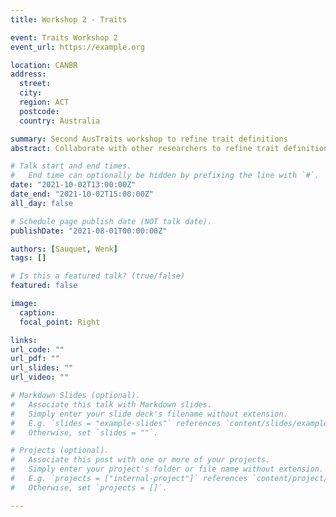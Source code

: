 ```yaml
---
title: Workshop 2 - Traits

event: Traits Workshop 2
event_url: https://example.org

location: CANBR
address:
  street:
  city:
  region: ACT
  postcode:
  country: Australia

summary: Second AusTraits workshop to refine trait definitions
abstract: Collaborate with other researchers to refine trait definitions

# Talk start and end times.
#   End time can optionally be hidden by prefixing the line with `#`.
date: "2021-10-02T13:00:00Z"
date_end: "2021-10-02T15:00:00Z"
all_day: false

# Schedule page publish date (NOT talk date).
publishDate: "2021-08-01T00:00:00Z"

authors: [Sauquet, Wenk]
tags: []

# Is this a featured talk? (true/false)
featured: false

image:
  caption:
  focal_point: Right

links:
url_code: ""
url_pdf: ""
url_slides: ""
url_video: ""

# Markdown Slides (optional).
#   Associate this talk with Markdown slides.
#   Simply enter your slide deck's filename without extension.
#   E.g. `slides = "example-slides"` references `content/slides/example-slides.md`.
#   Otherwise, set `slides = ""`.

# Projects (optional).
#   Associate this post with one or more of your projects.
#   Simply enter your project's folder or file name without extension.
#   E.g. `projects = ["internal-project"]` references `content/project/deep-learning/index.md`.
#   Otherwise, set `projects = []`.

---
```

